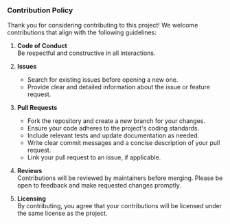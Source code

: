 ### Contribution Policy

Thank you for considering contributing to this project! We welcome contributions that align with the following guidelines:

1. **Code of Conduct**  
   Be respectful and constructive in all interactions.

2. **Issues**  
   - Search for existing issues before opening a new one.  
   - Provide clear and detailed information about the issue or feature request.  

3. **Pull Requests**  
   - Fork the repository and create a new branch for your changes.  
   - Ensure your code adheres to the project's coding standards.  
   - Include relevant tests and update documentation as needed.  
   - Write clear commit messages and a concise description of your pull request.  
   - Link your pull request to an issue, if applicable.  

4. **Reviews**  
   Contributions will be reviewed by maintainers before merging. Please be open to feedback and make requested changes promptly.

5. **Licensing**  
   By contributing, you agree that your contributions will be licensed under the same license as the project.
